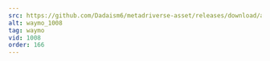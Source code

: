 ```yaml
---
src: https://github.com/Dadaism6/metadriverse-asset/releases/download/assetsv1.0.3/waymo_1008.mp4
alt: waymo_1008
tag: waymo
vid: 1008
order: 166
---
```

